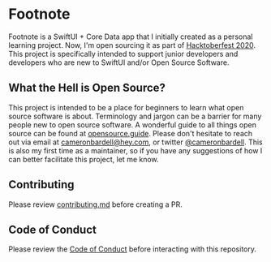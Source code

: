 # Footnote
Footnote is a SwiftUI + Core Data app that I initially created as a personal learning project. Now, I'm open sourcing it as part of [Hacktoberfest 2020](https://hacktoberfest.digitalocean.com). This project is specifically intended to support junior developers and developers who are new to SwiftUI and/or Open Source Software. 

## What the Hell is Open Source? 
This project is intended to be a place for beginners to learn what open source software is about. Terminology and jargon can be a barrier for many people new to open source software. A wonderful guide to all things open source can be found at [opensource.guide](https://opensource.guide/). Please don't hesitate to reach out via email at cameronbardell@hey.com, or twitter [@cameronbardell](https://twitter.com/cameronbardell). This is also my first time as a maintainer, so if you have any suggestions of how I can better facilitate this project, let me know. 

## Contributing
Please review [contributing.md](https://github.com/cambardell/Footnote/blob/master/contributing.md) before creating a PR. 

## Code of Conduct
Please review the [Code of Conduct](https://github.com/cambardell/Footnote/blob/master/CODE_OF_CONDUCT.md) before interacting with this repository.
